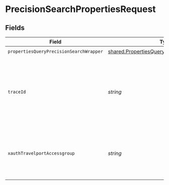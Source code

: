 # PrecisionSearchPropertiesRequest


## Fields

| Field                                                                                                               | Type                                                                                                                | Required                                                                                                            | Description                                                                                                         |
| ------------------------------------------------------------------------------------------------------------------- | ------------------------------------------------------------------------------------------------------------------- | ------------------------------------------------------------------------------------------------------------------- | ------------------------------------------------------------------------------------------------------------------- |
| `propertiesQueryPrecisionSearchWrapper`                                                                             | [shared.PropertiesQueryPrecisionSearchWrapper](../../../sdk/models/shared/propertiesqueryprecisionsearchwrapper.md) | :heavy_check_mark:                                                                                                  | N/A                                                                                                                 |
| `traceId`                                                                                                           | *string*                                                                                                            | :heavy_minus_sign:                                                                                                  | Identifier used to correlate API invocations across long-running or multi-call business flows.                      |
| `xauthTravelportAccessgroup`                                                                                        | *string*                                                                                                            | :heavy_minus_sign:                                                                                                  | Identifies the Travelport access group with which the caller is associated                                          |